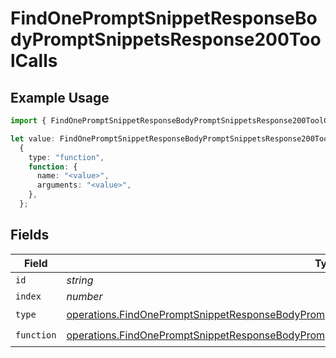# FindOnePromptSnippetResponseBodyPromptSnippetsResponse200ToolCalls

## Example Usage

```typescript
import { FindOnePromptSnippetResponseBodyPromptSnippetsResponse200ToolCalls } from "orq-poc-typescript-multi-env-version/models/operations";

let value: FindOnePromptSnippetResponseBodyPromptSnippetsResponse200ToolCalls =
  {
    type: "function",
    function: {
      name: "<value>",
      arguments: "<value>",
    },
  };
```

## Fields

| Field                                                                                                                                                                                                                | Type                                                                                                                                                                                                                 | Required                                                                                                                                                                                                             | Description                                                                                                                                                                                                          |
| -------------------------------------------------------------------------------------------------------------------------------------------------------------------------------------------------------------------- | -------------------------------------------------------------------------------------------------------------------------------------------------------------------------------------------------------------------- | -------------------------------------------------------------------------------------------------------------------------------------------------------------------------------------------------------------------- | -------------------------------------------------------------------------------------------------------------------------------------------------------------------------------------------------------------------- |
| `id`                                                                                                                                                                                                                 | *string*                                                                                                                                                                                                             | :heavy_minus_sign:                                                                                                                                                                                                   | N/A                                                                                                                                                                                                                  |
| `index`                                                                                                                                                                                                              | *number*                                                                                                                                                                                                             | :heavy_minus_sign:                                                                                                                                                                                                   | N/A                                                                                                                                                                                                                  |
| `type`                                                                                                                                                                                                               | [operations.FindOnePromptSnippetResponseBodyPromptSnippetsResponse200ApplicationJson2VersionsType](../../models/operations/findonepromptsnippetresponsebodypromptsnippetsresponse200applicationjson2versionstype.md) | :heavy_check_mark:                                                                                                                                                                                                   | N/A                                                                                                                                                                                                                  |
| `function`                                                                                                                                                                                                           | [operations.FindOnePromptSnippetResponseBodyPromptSnippetsResponse200Function](../../models/operations/findonepromptsnippetresponsebodypromptsnippetsresponse200function.md)                                         | :heavy_check_mark:                                                                                                                                                                                                   | N/A                                                                                                                                                                                                                  |